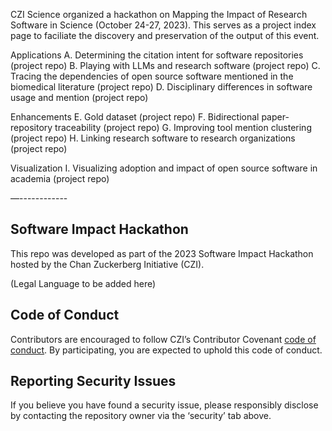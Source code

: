 CZI Science organized a hackathon on Mapping the Impact of Research Software in Science (October 24-27, 2023). This serves as a project index page to faciliate the discovery and preservation of the output of this event.

Applications
A. Determining the citation intent for software repositories (project repo)
B. Playing with LLMs and research software (project repo)
C. Tracing the dependencies of open source software mentioned in the biomedical literature (project repo)
D. Disciplinary differences in software usage and mention (project repo)

Enhancements
E. Gold dataset (project repo)
F. Bidirectional paper-repository traceability (project repo)
G. Improving tool mention clustering (project repo)
H. Linking research software to research organizations (project repo)

Visualization
I. Visualizing adoption and impact of open source software in academia (project repo)

—------------
## Software Impact Hackathon

This repo was developed as part of the 2023 Software Impact Hackathon hosted by the Chan Zuckerberg Initiative (CZI).  

(Legal Language to be added here)

## Code of Conduct

Contributors are encouraged to follow CZI’s  Contributor Covenant [code of conduct](https://github.com/chanzuckerberg/.github/blob/master/CODE_OF_CONDUCT.md). By participating, you are expected to uphold this code of conduct.

## Reporting Security Issues

If you believe you have found a security issue, please responsibly disclose by contacting the repository owner via the ‘security’ tab above.
